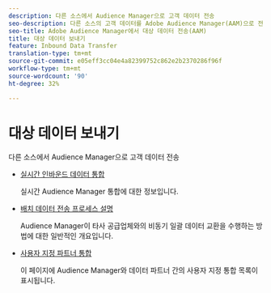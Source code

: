 ```yaml
---
description: 다른 소스에서 Audience Manager으로 고객 데이터 전송
seo-description: 다른 소스의 고객 데이터를 Adobe Audience Manager(AAM)으로 전송할 수 있습니다.
seo-title: Adobe Audience Manager에서 대상 데이터 전송(AAM)
title: 대상 데이터 보내기
feature: Inbound Data Transfer
translation-type: tm+mt
source-git-commit: e05eff3cc04e4a82399752c862e2b2370286f96f
workflow-type: tm+mt
source-wordcount: '90'
ht-degree: 32%

---
```



# 대상 데이터 보내기

다른 소스에서 Audience Manager으로 고객 데이터 전송

* [실시간 인바운드 데이터 통합](/help/using/integration/sending-audience-data/real-time-data-integration/real-time-tech-specs.md)

   실시간 Audience Manager 통합에 대한 정보입니다.

* [배치 데이터 전송 프로세스 설명](/help/using/integration/sending-audience-data/batch-data-transfer-explained/batch-data-transfer-explained.md)

   Audience Manager이 타사 공급업체와의 비동기 일괄 데이터 교환을 수행하는 방법에 대한 일반적인 개요입니다.

* [사용자 지정 파트너 통합](/help/using/integration/sending-audience-data/custom-partner-integrations.md)

   이 페이지에 Audience Manager와 데이터 파트너 간의 사용자 지정 통합 목록이 표시됩니다.
